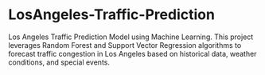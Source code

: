 # LosAngeles-Traffic-Prediction
Los Angeles Traffic Prediction Model using Machine Learning. This project leverages Random Forest and Support Vector Regression algorithms to forecast traffic congestion in Los Angeles based on historical data, weather conditions, and special events. 
